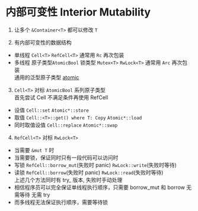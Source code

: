 # 内部可变性 Interior Mutability

1. 让多个 `&Container<T>` 都可以修改 `T`  

2. 有内部可变性的数据结构
  - 单线程 `Cell<T>` `RefCell<T>` 通常用 `Rc` 再次包装
  - 多线程 原子类型`AtomicBool` 锁类型 `Mutex<T>` `RwLock<T>` 通常用 `Arc` 再次包装  
    通用的泛型原子类型 [atomic](https://crates.io/crates/atomic)

3. `Cell<T>` 对标 `AtomicBool` 系列原子类型  
  首先尝试 Cell 不满足条件再使用 RefCell
  - 设值 `Cell::set` `Atomic*::store`
  - 取值 `Cell::<T>::get() where T: Copy` `Atomic*::load`
  - 同时取值设值 `Cell::replace` `Atomic*::swap`

4. `RefCell<T>` 对标 `RwLock<T>`
  - 当需要 `&mut T` 时
  - 当需要锁，保证同时只有一段代码可以访问时
  - 写锁 `RefCell::borrow_mut`(失败时 panic) `RwLock::write`(失败时等待)
  - 读锁 `RefCell::borrow`(失败时 panic) `RwLock::read`(失败时等待)  
    上述几个方法同时有 try_ 版本, 失败时手动处理
  - 相信程序员可以完全保证单线程执行顺序，只需要 borrow_mut 和 borrow 无需等待 无需 try
  - 而多线程无法保证执行顺序，需要等待锁
  